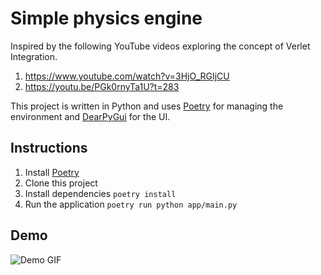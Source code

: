 # Simple physics engine

Inspired by the following YouTube videos exploring the concept of Verlet Integration. 

  1. https://www.youtube.com/watch?v=3HjO_RGIjCU
  2. https://youtu.be/PGk0rnyTa1U?t=283

This project is written in Python and uses [Poetry](https://python-poetry.org/) for managing the environment and [DearPyGui](https://github.com/hoffstadt/DearPyGui) for the UI. 

## Instructions

  1. Install [Poetry](https://python-poetry.org/)
  2. Clone this project
  3. Install dependencies `poetry install`
  4. Run the application `poetry run python app/main.py`

## Demo

![Demo GIF](./repo-assets/output.gif)